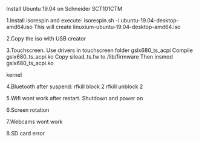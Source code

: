 Install Ubuntu 19.04 on Schneider SCT101CTM

1.Install isorespin and execute:
isorespin.sh -i ubuntu-19.04-desktop-amd64.iso
This will create linuxium-ubuntu-19.04-desktop-amd64.iso

2.Copy the iso with USB creator

3.Touchscreen. Use drivers in touchscreen folder
gslx680_ts_acpi
Compile gslx680_ts_acpi.ko
Copy silead_ts.fw to /lib/firmware
Then insmod gslx680_ts_acpi.ko

kernel

4.Bluetooth after suspend:
rfkill block 2
rfkill unblock 2

5.Wifi wont work after restart. Shutdown and power on

6.Screen rotation

7.Webcams wont work

8.SD card error
